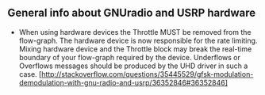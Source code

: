 General info about GNUradio and USRP hardware
----------------------------------------
- When using hardware devices the Throttle MUST be removed from the flow-graph. The hardware device is now responsible for the rate limiting. Mixing hardware device and the Throttle block may break the real-time boundary of your flow-graph required by the device. Underflows or Overflows messages should be produced by the UHD driver in such a case. [http://stackoverflow.com/questions/35445529/gfsk-modulation-demodulation-with-gnu-radio-and-usrp/36352846#36352846]
